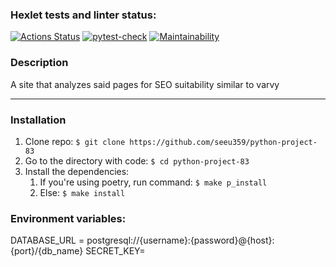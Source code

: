 ### Hexlet tests and linter status:
[![Actions Status](https://github.com/seeu359/python-project-83/workflows/hexlet-check/badge.svg)](https://github.com/seeu359/python-project-83/actions)
[![pytest-check](https://github.com/seeu359/python-project-83/actions/workflows/linter_check.yml/badge.svg)](https://github.com/seeu359/python-project-83/actions/workflows/linter_check.yml)
[![Maintainability](https://api.codeclimate.com/v1/badges/7b11052e4e21e418e0f3/maintainability)](https://codeclimate.com/github/seeu359/python-project-83/maintainability)

### Description

A site that analyzes said pages for SEO suitability similar to varvy

---

### Installation

1. Clone repo: ``$ git clone https://github.com/seeu359/python-project-83``
2. Go to the directory with code: ``$ cd python-project-83``
3. Install the dependencies:
   1. If you're using poetry, run command: ``$ make p_install``
   2. Else: ``$ make install``

### Environment variables:

DATABASE_URL = postgresql://{username}:{password}@{host}:{port}/{db_name}
SECRET_KEY=

